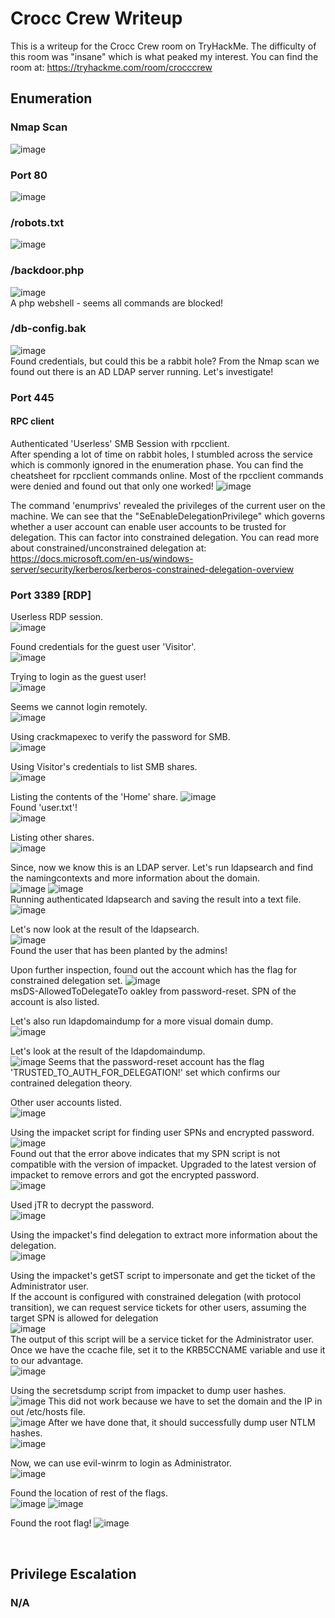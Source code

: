 # Crocc Crew Writeup
This is a writeup for the Crocc Crew room on TryHackMe. The difficulty of this room was "insane" which is what peaked my interest.
You can find the room at: https://tryhackme.com/room/crocccrew 

## Enumeration
### Nmap Scan
![image](https://user-images.githubusercontent.com/25471487/130314880-650a5cc4-84b3-4d47-8d58-b246045db71b.png)


### Port 80
![image](https://user-images.githubusercontent.com/25471487/130314898-aa85da55-0ce9-4420-a548-594671a5f931.png)


### /robots.txt
![image](https://user-images.githubusercontent.com/25471487/130314938-a1832ccd-1ef7-4292-b998-82b7b4597d26.png)


### /backdoor.php
![image](https://user-images.githubusercontent.com/25471487/130315362-2dd3d476-40de-47d8-a55d-2e98d4b1a1f9.png)
</br>
A php webshell - seems all commands are blocked!</br>

### /db-config.bak
![image](https://user-images.githubusercontent.com/25471487/130314946-9932dd44-4aa8-45e7-bf81-06fb39abab07.png)
</br>
Found credentials, but could this be a rabbit hole? From the Nmap scan we found out there is an AD LDAP server running. Let's investigate! </br>

### Port 445
#### RPC client
Authenticated 'Userless' SMB Session with rpcclient.</br> 
After spending a lot of time on rabbit holes, I stumbled across the service which is commonly ignored in the enumeration phase.
You can find the cheatsheet for rpcclient commands online.
Most of the rpcclient commands were denied and found out that only one worked!
![image](https://user-images.githubusercontent.com/25471487/130315436-e11bc980-ac5d-4168-8951-2f0f4ef04d7d.png)

The command 'enumprivs' revealed the privileges of the current user on the machine.
We can see that the "SeEnableDelegationPrivilege" which governs whether a user account can enable user accounts to be trusted for delegation. 
This can factor into constrained delegation.
You can read more about constrained/unconstrained delegation at: https://docs.microsoft.com/en-us/windows-server/security/kerberos/kerberos-constrained-delegation-overview


### Port 3389 [RDP]
Userless RDP session.</br>
![image](https://user-images.githubusercontent.com/25471487/130316187-182c5eec-3bef-41f9-98cf-31903eb2a493.png)

Found credentials for the guest user 'Visitor'.</br>
![image](https://user-images.githubusercontent.com/25471487/130316254-dac00b12-6e4d-414a-a545-5d299b87d1b2.png)

Trying to login as the guest user! </br>
![image](https://user-images.githubusercontent.com/25471487/130316374-8de0c61d-4f0f-4c4e-a80c-6e4fbfb93aa2.png)

Seems we cannot login remotely.</br>
![image](https://user-images.githubusercontent.com/25471487/130316392-8e6b0fc9-13bb-49a4-a04c-efbc58d12f04.png)


Using crackmapexec to verify the password for SMB.</br>
![image](https://user-images.githubusercontent.com/25471487/130316886-072f8de0-e00c-4c45-9ede-417e19807d1d.png)



Using Visitor's credentials to list SMB shares.</br>
![image](https://user-images.githubusercontent.com/25471487/130316501-b998e4e7-0f8b-4bf8-82b9-10348eba1afe.png)

Listing the contents of the 'Home' share.
![image](https://user-images.githubusercontent.com/25471487/130316512-47469511-1874-47f8-aaf2-633ab6e07870.png)
</br>
Found 'user.txt'!</br>
![image](https://user-images.githubusercontent.com/25471487/130316862-f037f8ab-22eb-484d-886d-bbed3f988206.png)



Listing other shares.</br>
![image](https://user-images.githubusercontent.com/25471487/130316584-4f2c36d3-25ba-41cf-a218-9d35af3e03d0.png)


Since, now we know this is an LDAP server. Let's run ldapsearch and find the namingcontexts and more information about the domain.</br>
![image](https://user-images.githubusercontent.com/25471487/130316605-85cc0cc9-3648-4b80-a12b-d7a14d918fe7.png)
![image](https://user-images.githubusercontent.com/25471487/130316617-a14f2d8d-11ec-4408-b3a1-e348e38e08c6.png)
</br>
Running authenticated ldapsearch and saving the result into a text file.</br>
![image](https://user-images.githubusercontent.com/25471487/130316623-4e51b45a-004d-47ca-b2ff-2359ef0cda9c.png)


Let's now look at the result of the ldapsearch.</br>
![image](https://user-images.githubusercontent.com/25471487/130316724-5e54b288-ac69-4370-96b1-fe1210e74bc6.png)
</br>
Found the user that has been planted by the admins!</br>

Upon further inspection, found out the account which has the flag for constrained delegation set.
![image](https://user-images.githubusercontent.com/25471487/130317047-65f0c857-dcdd-4885-ab25-d9a7c43b76b3.png)
</br>
msDS-AllowedToDelegateTo oakley from password-reset. SPN of the account is also listed.</br>


Let's also run ldapdomaindump for a more visual domain dump.</br>
![image](https://user-images.githubusercontent.com/25471487/130316935-d3df0510-7495-4a42-a169-f50ae31db099.png)
</br>


Let's look at the result of the ldapdomaindump.</br>
![image](https://user-images.githubusercontent.com/25471487/130316960-c150321d-a37a-4a87-bf27-4bbbf092803f.png)
Seems that the password-reset account has the flag 'TRUSTED_TO_AUTH_FOR_DELEGATION!' set which confirms our contrained delegation theory.</br>

Other user accounts listed. </br>
![image](https://user-images.githubusercontent.com/25471487/130317023-669bb685-e0b6-4856-9a9d-e23d4389cbd8.png)


Using the impacket script for finding user SPNs and encrypted password.</br>
![image](https://user-images.githubusercontent.com/25471487/130317462-5804244c-1c1b-458e-8863-5c9e9253700b.png)
</br>
Found out that the error above indicates that my SPN script is not compatible with the version of impacket. Upgraded to the latest version of impacket to remove errors and got the encrypted password.</br>
![image](https://user-images.githubusercontent.com/25471487/130317610-479f54c6-23af-4fe8-a380-0e577b52aa12.png)


Used jTR to decrypt the password.</br>
![image](https://user-images.githubusercontent.com/25471487/130317639-c84a36cf-a558-4d1f-a1cc-f701351ede6a.png)


Using the impacket's find delegation to extract more information about the delegation.</br>
![image](https://user-images.githubusercontent.com/25471487/130317667-c9dafbf7-4391-40ab-bb37-f4dec0285850.png)


Using the impacket's getST script to impersonate and get the ticket of the Administrator user.</br>
If the account is configured with constrained delegation (with protocol transition), we can request service tickets for other users, assuming the target SPN is allowed for delegation</br>
![image](https://user-images.githubusercontent.com/25471487/130317704-51653b4c-f69d-406e-9ffc-e8528e87c88d.png)
</br>
The output of this script will be a service ticket for the Administrator user.</br>
Once we have the ccache file, set it to the KRB5CCNAME variable and use it to our advantage.</br>
![image](https://user-images.githubusercontent.com/25471487/130317775-b1ea3877-14c3-4dc4-af16-8582d9ae3b09.png)

Using the secretsdump script from impacket to dump user hashes.</br>
![image](https://user-images.githubusercontent.com/25471487/130317841-5e2b5dc9-5836-40f8-9b55-cc5dec59ad9d.png)
This did not work because we have to set the domain and the IP in out /etc/hosts file.</br>
![image](https://user-images.githubusercontent.com/25471487/130317866-7bb987a3-5661-4b13-96a2-5ca731746205.png)
After we have done that, it should successfully dump user NTLM hashes.</br>
![image](https://user-images.githubusercontent.com/25471487/130317957-de8c6db8-ddbe-419b-bfc4-bc792575f0be.png)


Now, we can use evil-winrm to login as Administrator.</br>
![image](https://user-images.githubusercontent.com/25471487/130317985-50bc0209-5bbd-4d90-b60c-a8fd8090948e.png)

Found the location of rest of the flags.</br>
![image](https://user-images.githubusercontent.com/25471487/130318012-e70d0746-4f76-460a-9dae-eee27b683550.png)
![image](https://user-images.githubusercontent.com/25471487/130318037-1dd7d667-b99d-41ac-94bc-4fae00ee7779.png)

Found the root flag!
![image](https://user-images.githubusercontent.com/25471487/130318049-3d6968dc-d8af-489f-afa9-61724485361a.png)

</br>

## Privilege Escalation
### N/A























